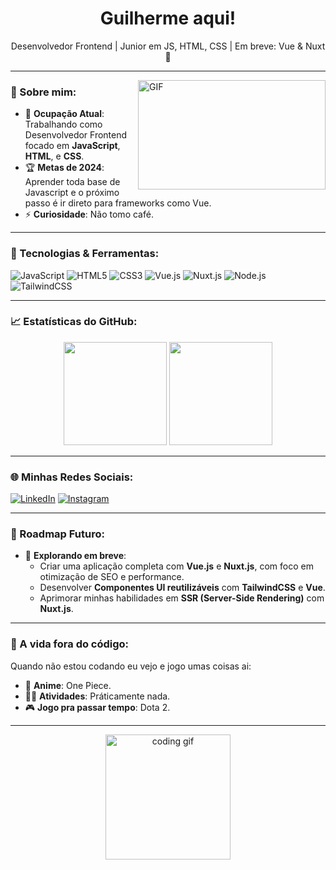 <h1 align="center">Guilherme aqui!</h1>

<p align="center">
   Desenvolvedor Frontend | Junior em JS, HTML, CSS | Em breve: Vue & Nuxt 🚀
</p>

---

<img align="right" height="175" width="300" alt="GIF" src="https://media.giphy.com/media/3oKIPsx2VAYAgEHC12/giphy.gif" />

### 🌟 Sobre mim:
- 💼 **Ocupação Atual**: Trabalhando como Desenvolvedor Frontend focado em **JavaScript**, **HTML**, e **CSS**.
- 🏆 **Metas de 2024**: Aprender toda base de Javascript e o próximo passo é ir direto para frameworks como Vue.
- ⚡ **Curiosidade**: Não tomo café.

---

### 🚀 Tecnologias & Ferramentas:
<p align="left">
   <img src="https://img.shields.io/badge/JavaScript-F7DF1E?style=for-the-badge&logo=javascript&logoColor=black" alt="JavaScript"/>
   <img src="https://img.shields.io/badge/HTML5-E34F26?style=for-the-badge&logo=html5&logoColor=white" alt="HTML5"/>
   <img src="https://img.shields.io/badge/CSS3-1572B6?style=for-the-badge&logo=css3&logoColor=white" alt="CSS3"/>
   <img src="https://img.shields.io/badge/Vue.js-4FC08D?style=for-the-badge&logo=vue.js&logoColor=white" alt="Vue.js"/>
   <img src="https://img.shields.io/badge/Nuxt.js-00C58E?style=for-the-badge&logo=nuxtdotjs&logoColor=white" alt="Nuxt.js"/>
   <img src="https://img.shields.io/badge/Node.js-339933?style=for-the-badge&logo=nodedotjs&logoColor=white" alt="Node.js"/>
   <img src="https://img.shields.io/badge/TailwindCSS-38B2AC?style=for-the-badge&logo=tailwind-css&logoColor=white" alt="TailwindCSS"/>
</p>

---

### 📈 Estatísticas do GitHub:
<p align="center">
  <img height="165" src="https://github-readme-stats.vercel.app/api?username=SEU_USUARIO&show_icons=true&theme=radical&count_private=true&hide=issues" />
  <img height="165" src="https://github-readme-stats.vercel.app/api/top-langs/?username=SEU_USUARIO&langs_count=8&layout=compact&theme=radical" />
</p>

---

### 🌐 Minhas Redes Sociais:
<p align="left">
   <a href="https://www.linkedin.com/in/guilherme-rebelo-7a5937259/" target="_blank"><img src="https://img.shields.io/badge/-LinkedIn-%230077B5?style=for-the-badge&logo=linkedin&logoColor=white" alt="LinkedIn"></a>
   <a href="https://www.instagram.com/gui.castro.rebelo/" target="_blank"><img src="https://img.shields.io/badge/-Instagram-%23E4405F?style=for-the-badge&logo=instagram&logoColor=white" alt="Instagram"></a>
</p>

---

### 🚀 Roadmap Futuro:
- 🎯 **Explorando em breve**:
  - Criar uma aplicação completa com **Vue.js** e **Nuxt.js**, com foco em otimização de SEO e performance.
  - Desenvolver **Componentes UI reutilizáveis** com **TailwindCSS** e **Vue**.
  - Aprimorar minhas habilidades em **SSR (Server-Side Rendering)** com **Nuxt.js**.

---

### 🎨 A vida fora do código:
Quando não estou codando eu vejo e jogo umas coisas ai:
- 🎥 **Anime**: One Piece.
- 🧗‍♂️ **Atividades**: Práticamente nada.
- 🎮 **Jogo pra passar tempo**: Dota 2.

---

<p align="center">
   <img src="https://media.giphy.com/media/13HgwGsXF0aiGY/giphy.gif" height="200" alt="coding gif">
</p>
